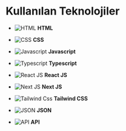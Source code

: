# Kullanılan Teknolojiler

- ![HTML](https://img.icons8.com/?size=50&id=20909&format=png&color=000000) **HTML**

- ![CSS](https://img.icons8.com/?size=50&id=21278&format=png&color=000000) **CSS**

- ![Javascript](https://img.icons8.com/?size=50&id=108784&format=png&color=000000) **Javascript**

- ![Typescript](https://img.icons8.com/?size=50&id=uJM6fQYqDaZK&format=png&color=000000) **Typescript**

- ![React JS](https://img.icons8.com/?size=50&id=asWSSTBrDlTW&format=png&color=000000) **React JS**

- ![Next JS](https://img.icons8.com/?size=50&id=MWiBjkuHeMVq&format=png&color=000000) **Next JS**

- ![Tailwind Css](https://img.icons8.com/?size=50&id=4PiNHtUJVbLs&format=png&color=000000) **Tailwind CSS**

- ![JSON](https://img.icons8.com/?size=50&id=JEdjysAt9zpf&format=png&color=000000) **JSON**

- ![API](https://img.icons8.com/?size=50&id=5EFw2Oh41giZ&format=png&color=000000) **API**